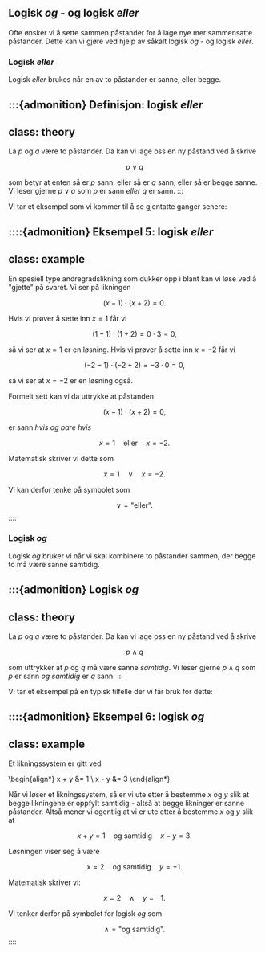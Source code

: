 ## Logisk *og* - og logisk *eller*

Ofte ønsker vi å sette sammen påstander for å lage nye mer sammensatte påstander. Dette kan vi gjøre ved hjelp av såkalt logisk *og* - og logisk *eller*.

### Logisk *eller*

Logisk *eller* brukes når en av to påstander er sanne, eller begge.

:::{admonition} Definisjon: logisk *eller*
---
class: theory
---
La $p$ og $q$ være to påstander. Da kan vi lage oss en ny påstand ved å skrive 

$$
p \lor q
$$

som betyr at enten så er $p$ sann, eller så er $q$ sann, eller så er begge sanne. Vi leser gjerne $p \lor q$ som $p$ er sann *eller* $q$ er sann.
:::

Vi tar et eksempel som vi kommer til å se gjentatte ganger senere:

::::{admonition} Eksempel 5: logisk *eller*
---
class: example
---
En spesiell type andregradslikning som dukker opp i blant kan vi løse ved å "gjette" på svaret. Vi ser på likningen

$$
(x - 1)\cdot(x + 2) = 0.
$$

Hvis vi prøver å sette inn $x = 1$ får vi 

$$
(1 - 1) \cdot (1 + 2) = 0 \cdot 3 = 0,
$$

så vi ser at $x = 1$ er en løsning. Hvis vi prøver å sette inn $x = -2$ får vi

$$
(-2 - 1) \cdot (-2 + 2) = -3 \cdot 0 = 0,
$$

så vi ser at $x = -2$ er en løsning også. 

Formelt sett kan vi da uttrykke at påstanden 

$$
(x - 1)\cdot (x + 2) = 0,
$$

er sann *hvis og bare hvis* 

$$
x = 1 \quad \text{eller} \quad x = -2.
$$

Matematisk skriver vi dette som

$$
x = 1 \quad \lor \quad x = -2.
$$

Vi kan derfor tenke på symbolet som

$$
\lor = \text{"eller"}.
$$
::::


### Logisk *og*

Logisk *og* bruker vi når vi skal kombinere to påstander sammen, der begge to må være sanne samtidig. 

:::{admonition} Logisk *og*
---
class: theory
---
La $p$ og $q$ være to påstander. Da kan vi lage oss en ny påstand ved å skrive

$$
p \land q
$$

som uttrykker at $p$ og $q$ må være sanne *samtidig*. Vi leser gjerne $p \land q$ som $p$ er sann *og samtidig* er $q$ sann.
:::

Vi tar et eksempel på en typisk tilfelle der vi får bruk for dette:

::::{admonition} Eksempel 6: logisk *og*
---
class: example
---

Et likningssystem er gitt ved 

\begin{align*}
    x + y &= 1 \\
    x - y &= 3
\end{align*}

Når vi løser et likningssystem, så er vi ute etter å bestemme $x$ og $y$ slik at begge likningene er oppfylt samtidig - altså at begge likninger er sanne påstander. Altså mener vi egentlig at vi er ute etter å bestemme $x$ og $y$ slik at

$$
x + y = 1 \quad \text{og samtidig} \quad x - y = 3.
$$

Løsningen viser seg å være

$$
x = 2 \quad \text{og samtidig} \quad y = -1.
$$

Matematisk skriver vi:

$$
x = 2 \quad \land \quad y = -1.
$$

Vi tenker derfor på symbolet for logisk *og* som

$$
\land = \text{"og samtidig"}.
$$
::::